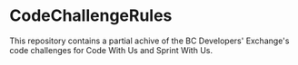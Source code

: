 # CodeChallengeRules

This repository contains a partial achive of the BC Developers' Exchange's code challenges for Code With Us and Sprint With Us.
